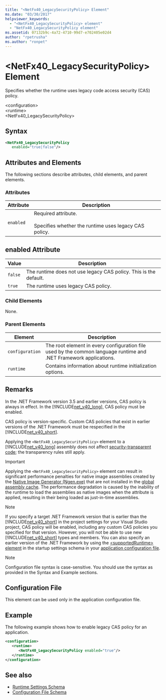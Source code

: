 ```yaml
---
title: "<NetFx40_LegacySecurityPolicy> Element"
ms.date: "03/30/2017"
helpviewer_keywords: 
  - "<NetFx40_LegacySecurityPolicy> element"
  - "NetFx40_LegacySecurityPolicy element"
ms.assetid: 07132b9c-4a72-4710-99d7-e702405e02d4
author: "rpetrusha"
ms.author: "ronpet"
---
```

# \<NetFx40_LegacySecurityPolicy> Element
Specifies whether the runtime uses legacy code access security (CAS) policy.  
  
 \<configuration>  
\<runtime>  
<NetFx40_LegacySecurityPolicy>  
  
## Syntax  
  
```xml  
<NetFx40_LegacySecurityPolicy  
   enabled="true|false"/>  
```  
  
## Attributes and Elements  
 The following sections describe attributes, child elements, and parent elements.  
  
### Attributes  
  
|Attribute|Description|  
|---------------|-----------------|  
|`enabled`|Required attribute.<br /><br /> Specifies whether the runtime uses legacy CAS policy.|  
  
## enabled Attribute  
  
|Value|Description|  
|-----------|-----------------|  
|`false`|The runtime does not use legacy CAS policy. This is the default.|  
|`true`|The runtime uses legacy CAS policy.|  
  
### Child Elements  
 None.  
  
### Parent Elements  
  
|Element|Description|  
|-------------|-----------------|  
|`configuration`|The root element in every configuration file used by the common language runtime and .NET Framework applications.|  
|`runtime`|Contains information about runtime initialization options.|  
  
## Remarks  
 In the .NET Framework version 3.5 and earlier versions, CAS policy is always in effect. In the [!INCLUDE[net_v40_long](../../../../../includes/net-v40-long-md.md)], CAS policy must be enabled.  
  
 CAS policy is version-specific. Custom CAS policies that exist in earlier versions of the .NET Framework must be respecified in the [!INCLUDE[net_v40_short](../../../../../includes/net-v40-short-md.md)].  
  
 Applying the `<NetFx40_LegacySecurityPolicy>` element to a [!INCLUDE[net_v40_long](../../../../../includes/net-v40-long-md.md)] assembly does not affect [security-transparent code](../../../../../docs/framework/misc/security-transparent-code.md); the transparency rules still apply.  
  
> [!IMPORTANT]
>  Applying the `<NetFx40_LegacySecurityPolicy>` element can result in significant performance penalties for native image assemblies created by the [Native Image Generator (Ngen.exe)](../../../../../docs/framework/tools/ngen-exe-native-image-generator.md) that are not installed in the [global assembly cache](../../../../../docs/framework/app-domains/gac.md). The performance degradation is caused by the inability of the runtime to load the assemblies as native images when the attribute is applied, resulting in their being loaded as just-in-time assemblies.  
  
> [!NOTE]
>  If you specify a target .NET Framework version that is earlier than the [!INCLUDE[net_v40_short](../../../../../includes/net-v40-short-md.md)] in the project settings for your Visual Studio project, CAS policy will be enabled, including any custom CAS policies you specified for that version. However, you will not be able to use new [!INCLUDE[net_v40_short](../../../../../includes/net-v40-short-md.md)] types and members. You can also specify an earlier version of the .NET Framework by using the [\<supportedRuntime> element](../../../../../docs/framework/configure-apps/file-schema/startup/supportedruntime-element.md) in the startup settings schema in your [application configuration file](../../../../../docs/framework/configure-apps/index.md).  
  
> [!NOTE]
>  Configuration file syntax is case-sensitive. You should use the syntax as provided in the Syntax and Example sections.  
  
## Configuration File  
 This element can be used only in the application configuration file.  
  
## Example  
 The following example shows how to enable legacy CAS policy for an application.  
  
```xml  
<configuration>  
   <runtime>  
      <NetFx40_LegacySecurityPolicy enabled="true"/>  
   </runtime>  
</configuration>  
```  
  
## See also
- [Runtime Settings Schema](../../../../../docs/framework/configure-apps/file-schema/runtime/index.md)
- [Configuration File Schema](../../../../../docs/framework/configure-apps/file-schema/index.md)
